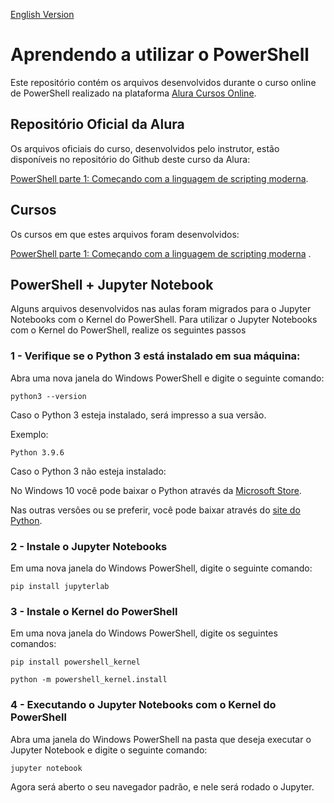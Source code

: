 [English Version](README.EN.md)

# Aprendendo a utilizar o PowerShell

Este repositório contém os arquivos desenvolvidos durante o curso online de PowerShell realizado na
plataforma [Alura Cursos Online](https://alura.com.br).

## Repositório Oficial da Alura

Os arquivos oficiais do curso, desenvolvidos pelo instrutor, estão disponíveis no repositório do Github deste curso da
Alura:

[PowerShell parte 1: Começando com a linguagem de scripting moderna](https://github.com/alura-cursos/powershell).

## Cursos

Os cursos em que estes arquivos foram desenvolvidos:

[PowerShell parte 1: Começando com a linguagem de scripting moderna](https://cursos.alura.com.br/course/powershell-parte1)
.

## PowerShell + Jupyter Notebook

Alguns arquivos desenvolvidos nas aulas foram migrados para o Jupyter Notebooks com o Kernel do PowerShell. Para
utilizar o Jupyter Notebooks com o Kernel do PowerShell, realize os seguintes passos

### 1 - Verifique se o Python 3 está instalado em sua máquina:

Abra uma nova janela do Windows PowerShell e digite o seguinte comando:

```
python3 --version
```

Caso o Python 3 esteja instalado, será impresso a sua versão.

Exemplo:

```
Python 3.9.6
```

Caso o Python 3 não esteja instalado:

No Windows 10 você pode baixar o Python através
da [Microsoft Store](https://www.microsoft.com/store/productId/9P7QFQMJRFP7).

Nas outras versões ou se preferir, você pode baixar através do [site do Python](https://www.python.org/downloads/).

### 2 - Instale o Jupyter Notebooks

Em uma nova janela do Windows PowerShell, digite o seguinte comando:

```
pip install jupyterlab
```

### 3 - Instale o Kernel do PowerShell

Em uma nova janela do Windows PowerShell, digite os seguintes comandos:

```
pip install powershell_kernel
```

```
python -m powershell_kernel.install
```

### 4 - Executando o Jupyter Notebooks com o Kernel do PowerShell

Abra uma janela do Windows PowerShell na pasta que deseja executar o Jupyter Notebook e digite o seguinte comando:

```
jupyter notebook
```

Agora será aberto o seu navegador padrão, e nele será rodado o Jupyter.
